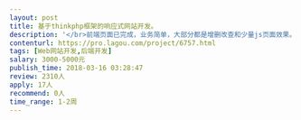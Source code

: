 ```yaml
---                
layout: post       
title: 基于thinkphp框架的响应式网站开发。           
description: '</br>前端页面已完成，业务简单，大部分都是增删改查和少量js页面效果。</br></br>人员要求：thinkphp+js+mysql的熟手。时间较紧，希望尽量开发完，请现在有时间的熟手联系我。</br></br>工作量：按一个修改新增算一个页面、列表显示算一个页面，总计页面25个左右。 请在报价中给出大致报价。谢谢！</br>'     
contenturl: https://pro.lagou.com/project/6757.html      
tags: [Web网站开发,后端开发]            
salary: 3000-5000元          
publish_time: 2018-03-16 03:28:47         
review: 2310人                   
apply: 17人                   
recommend: 0人                   
time_range: 1-2周              
---                 
```

